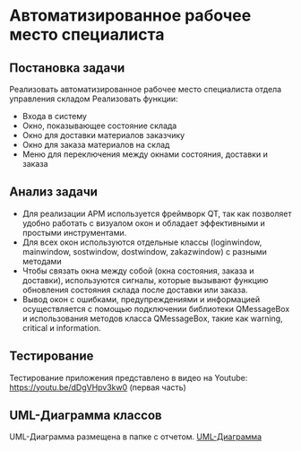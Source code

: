 # Автоматизированное рабочее место специалиста
## Постановка задачи
Реализовать автоматизированное рабочее место специалиста отдела управления складом
Реализовать функции:
- Входа в систему
- Окно, показывающее состояние склада
- Окно для доставки материалов заказчику
- Окно для заказа материалов на склад
- Меню для переключения между окнами состояния, доставки и заказа
## Анализ задачи
- Для реализации АРМ используется фреймворк QT, так как позволяет удобно работать с визуалом окон и обладает эффективными и простыми инструментами.
- Для всех окон используются отдельные классы (loginwindow, mainwindow, sostwindow, dostwindow, zakazwindow) с разными методами
- Чтобы связать окна между собой (окна состояния, заказа и доставки), используются сигналы, которые вызывают функцию обновления состояния склада после доставки или заказа.
- Вывод окон с ошибками, предупреждениями и информацией осуществляется с помощью подключении библиотеки QMessageBox и использования методов класса QMessageBox, такие как warning, critical и information.
## Тестирование
Тестирование приложения представлено в видео на Youtube: https://youtu.be/dDgVHpv3kw0 (первая часть)
## UML-Диаграмма классов
UML-Диаграмма размещена в папке с отчетом. [UML-Диаграмма](https://github.com/DmitriyMalchikov/Creative/blob/main/Otcheti/storage/storage.png)
